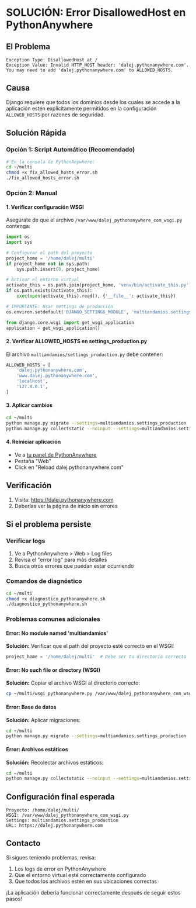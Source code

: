 # SOLUCIÓN: Error DisallowedHost en PythonAnywhere

## El Problema
```
Exception Type: DisallowedHost at /
Exception Value: Invalid HTTP_HOST header: 'dalej.pythonanywhere.com'. You may need to add 'dalej.pythonanywhere.com' to ALLOWED_HOSTS.
```

## Causa
Django requiere que todos los dominios desde los cuales se accede a la aplicación estén explícitamente permitidos en la configuración `ALLOWED_HOSTS` por razones de seguridad.

## Solución Rápida

### Opción 1: Script Automático (Recomendado)
```bash
# En la consola de PythonAnywhere:
cd ~/multi
chmod +x fix_allowed_hosts_error.sh
./fix_allowed_hosts_error.sh
```

### Opción 2: Manual

#### 1. Verificar configuración WSGI
Asegúrate de que el archivo `/var/www/dalej_pythonanywhere_com_wsgi.py` contenga:

```python
import os
import sys

# Configurar el path del proyecto
project_home = '/home/dalej/multi'
if project_home not in sys.path:
    sys.path.insert(0, project_home)

# Activar el entorno virtual
activate_this = os.path.join(project_home, 'venv/bin/activate_this.py')
if os.path.exists(activate_this):
    exec(open(activate_this).read(), {'__file__': activate_this})

# IMPORTANTE: Usar settings de producción
os.environ.setdefault('DJANGO_SETTINGS_MODULE', 'multiandamios.settings_production')

from django.core.wsgi import get_wsgi_application
application = get_wsgi_application()
```

#### 2. Verificar ALLOWED_HOSTS en settings_production.py
El archivo `multiandamios/settings_production.py` debe contener:

```python
ALLOWED_HOSTS = [
    'dalej.pythonanywhere.com',
    'www.dalej.pythonanywhere.com',
    'localhost',
    '127.0.0.1',
]
```

#### 3. Aplicar cambios
```bash
cd ~/multi
python manage.py migrate --settings=multiandamios.settings_production
python manage.py collectstatic --noinput --settings=multiandamios.settings_production
```

#### 4. Reiniciar aplicación
- Ve a [tu panel de PythonAnywhere](https://www.pythonanywhere.com/user/dalej/)
- Pestaña "Web"
- Click en "Reload dalej.pythonanywhere.com"

## Verificación
1. Visita: https://dalej.pythonanywhere.com
2. Deberías ver la página de inicio sin errores

## Si el problema persiste

### Verificar logs
1. Ve a PythonAnywhere > Web > Log files
2. Revisa el "error log" para más detalles
3. Busca otros errores que puedan estar ocurriendo

### Comandos de diagnóstico
```bash
cd ~/multi
chmod +x diagnostico_pythonanywhere.sh
./diagnostico_pythonanywhere.sh
```

### Problemas comunes adicionales

#### Error: No module named 'multiandamios'
**Solución:** Verificar que el path del proyecto esté correcto en el WSGI:
```python
project_home = '/home/dalej/multi'  # Debe ser tu directorio correcto
```

#### Error: No such file or directory (WSGI)
**Solución:** Copiar el archivo WSGI al directorio correcto:
```bash
cp ~/multi/wsgi_pythonanywhere.py /var/www/dalej_pythonanywhere_com_wsgi.py
```

#### Error: Base de datos
**Solución:** Aplicar migraciones:
```bash
cd ~/multi
python manage.py migrate --settings=multiandamios.settings_production
```

#### Error: Archivos estáticos
**Solución:** Recolectar archivos estáticos:
```bash
cd ~/multi
python manage.py collectstatic --noinput --settings=multiandamios.settings_production
```

## Configuración final esperada

```
Proyecto: /home/dalej/multi/
WSGI: /var/www/dalej_pythonanywhere_com_wsgi.py
Settings: multiandamios.settings_production
URL: https://dalej.pythonanywhere.com
```

## Contacto
Si sigues teniendo problemas, revisa:
1. Los logs de error en PythonAnywhere
2. Que el entorno virtual esté correctamente configurado
3. Que todos los archivos estén en sus ubicaciones correctas

¡La aplicación debería funcionar correctamente después de seguir estos pasos!
